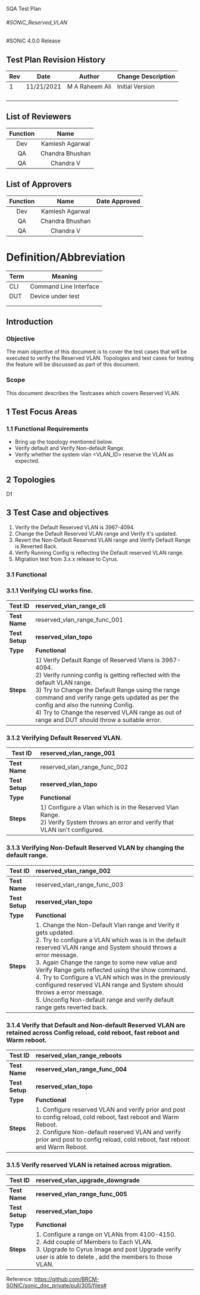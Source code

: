 SQA Test Plan

###### #SONiC_Reserved_VLAN

#SONiC 4.0.0 Release

## Test Plan Revision History

| Rev  | Date       | Author         | Change Description |
| ---- | ---------- | -------------- | ------------------ |
| 1    | 11/21/2021 | M A Raheem Ali | Initial Version    |
|      |            |                |                    |
|      |            |                |                    |
|      |            |                |                    |
|      |            |                |                    |

## List of Reviewers

| Function |      Name       |
| :------: | :-------------: |
|   Dev    | Kamlesh Agarwal |
|    QA    | Chandra Bhushan |
|    QA    |    Chandra V    |

## List of Approvers

| Function |      Name       | Date Approved |
| :------: | :-------------: | :-----------: |
|   Dev    | Kamlesh Agarwal |               |
|    QA    | Chandra Bhushan |               |
|    QA    |    Chandra V    |               |

# Definition/Abbreviation

| **Term** | **Meaning**            |
| -------- | ---------------------- |
| CLI      | Command Line Interface |
| DUT      | Device under test      |
|          |                        |
|          |                        |

## Introduction

### Objective 

The main objective of this document is to cover the test cases that will be executed to verify the Reserved VLAN.  Topologies and test cases  for testing the feature will be discussed as part of this document.

### Scope

This document describes the Testcases which covers Reserved VLAN.

## 1 Test Focus Areas

### 1.1 Functional Requirements

- Bring up the topology mentioned below.
- Verify default and Verify Non-default Range.
- Verify whether the system vlan <VLAN_ID> reserve the VLAN as expected.

## 2 Topologies

D1

## 3 Test Case and objectives

1. Verify the Default Reserved VLAN is 3967-4094.
2. Change the Default Reserved VLAN range and Verify it's updated.
3. Revert the Non-Default Reserved VLAN range and Verify Default Range is Reverted Back.
4. Verify Running Config is reflecting the Default reserved VLAN range.
5. Migration test from 3.x.x release to Cyrus.

### **3.1 Functional**

### 3.1.1 Verifying CLI works fine.

| **Test ID**    | reserved_vlan_range_cli                                      |
| :------------- | :----------------------------------------------------------- |
| **Test Name**  | reserved_vlan_range_func_001                                 |
| **Test Setup** | **reserved_vlan_topo**                                       |
| **Type**       | **Functional**                                               |
| **Steps**      | 1) Verify Default Range of Reserved Vlans is 3967-4094.<br/>2) Verify running config is getting reflected with the default VLAN range. <br/>3) Try to Change the Default Range using the range command and verify range gets updated as per the config and also the running Config. <br/>4) Try to Change the reserved VLAN range as out of range and DUT should throw a suitable error. <br/> |

### 3.1.2 Verifying Default Reserved VLAN.

| **Test ID**    | reserved_vlan_range_001                                      |
| -------------- | :----------------------------------------------------------- |
| **Test Name**  | reserved_vlan_range_func_002                                 |
| **Test Setup** | **reserved_vlan_topo**                                       |
| **Type**       | **Functional**                                               |
| **Steps**      | 1) Configure a Vlan which is in the Reserved Vlan Range. <br/>2) Verify System throws an error and verify that VLAN isn't configured.<br/> |

### 3.1.3 Verifying Non-Default Reserved VLAN by changing the default range.

| **Test ID**    | reserved_vlan_range_002                                      |
| -------------- | :----------------------------------------------------------- |
| **Test Name**  | reserved_vlan_range_func_003                                 |
| **Test Setup** | **reserved_vlan_topo**                                       |
| **Type**       | **Functional**                                               |
| **Steps**      | 1. Change the Non-Default Vlan range and Verify it gets updated.<br/>2. Try to configure a VLAN which was is in the default reserved VLAN range and System should throws a error message.<br/>3. Again Change the range to some new value and Verify Range gets reflected using the show command.<br/>4. Try to Configure a VLAN which was in the previously configured reserved VLAN range and System should throws a error message.<br/>5. Unconfig Non-default range and verify default range gets reverted back.<br/> |

### 3.1.4 Verify that Default and Non-default Reserved VLAN are retained across Config reload, cold reboot, fast reboot and Warm reboot.

| **Test ID**    | reserved_vlan_range_reboots                                  |
| -------------- | :----------------------------------------------------------- |
| **Test Name**  | **reserved_vlan_range_func_004**                             |
| **Test Setup** | **reserved_vlan_topo**                                       |
| **Type**       | **Functional**                                               |
| **Steps**      | 1. Configure reserved VLAN and verify prior and post to config reload, cold reboot, fast reboot and Warm Reboot.<br/>2. Configure Non-default reserved VLAN and verify prior and post to config reload, cold reboot, fast reboot and Warm Reboot.<br/> |

### 3.1.5 Verify reserved VLAN is retained across migration.

| **Test ID**    | reserved_vlan_upgrade_downgrade                              |
| -------------- | :----------------------------------------------------------- |
| **Test Name**  | **reserved_vlan_range_func_005**                             |
| **Test Setup** | **reserved_vlan_topo**                                       |
| **Type**       | **Functional**                                               |
| **Steps**      | 1. Configure a range on VLANs from 4100-4150.<br />2. Add couple of Members to Each VLAN.<br />3. Upgrade to Cyrus Image and post Upgrade verify user is able to delete , add the members to those VLAN. |

Reference: https://github.com/BRCM-SONIC/sonic_doc_private/pull/305/files#

